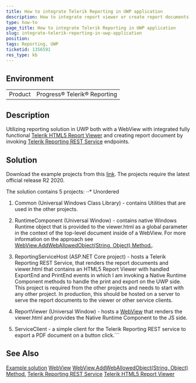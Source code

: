 ```yaml
---
title: How to integrate Telerik Reporting in UWP application
description: How to integrate report viewer or create report documents in UWP application
type: how-to
page_title: How to integrate Telerik Reporting in UWP application
slug: integrate-telerik-reporting-in-uwp-application
position: 
tags: Reporting, UWP
ticketid: 1356591
res_type: kb
---
```


## Environment
<table>
	<tbody>
		<tr>
			<td>Product</td>
			<td>Progress® Telerik® Reporting</td>
		</tr>
	</tbody>
</table>


## Description
Utilizing reporting solution in UWP both with a WebView with integrated fully functional [Telerik HTML5 Report Viewer](https://docs.telerik.com/reporting/html5-report-viewer) and creating report document by invoking [Telerik Reporting REST Service](https://docs.telerik.com/reporting/telerik-reporting-rest-conception) endpoints.
## Solution
Download the example projects from this [link](https://github.com/telerik/reporting-docs/raw/master/knowledge-base/resources/Telerik.Reporting.UWP.Examples.zip). The projects require the latest official release R2 2020.

The solution contains 5 projects:
⋅⋅* Unordered
1. Common (Universal Windows Class Library) - contains Utilities that are used in the other projects.

2. RuntimeComponent (Universal Window) - contains native Windows Runtime object that is provided to the viewer.html as a global parameter in the context of the top-level document inside of a WebView.  For more information on the approach see [WebView.AddWebAllowedObject(String, Object) Method.](https://docs.microsoft.com/en-us/uwp/api/windows.ui.xaml.controls.webview.addweballowedobject?view=winrt-19041#Windows_UI_Xaml_Controls_WebView_AddWebAllowedObject_System_String_System_Object_).

3. ReportingServiceHost (ASP.NET Core project) - hosts a Telerik Reporting REST Service, that renders the report documents and viewer.html that contains an HTML5 Report Viewer with handled ExportEnd and PrintEnd events in which I am invoking a Native Runtime Component methods to handle the print and export on the UWP side. This project is required from the other projects and needs to start with any other project. In production, this should be hosted on a server to serve the report documents to the viewer or other service clients. 

4. ReportViewer (Universal Window) - hosts a [WebView](https://docs.microsoft.com/en-us/uwp/api/windows.ui.xaml.controls.webview?view=winrt-19041) that renders the viewer.html and provides the Native Runtime Component to the JS side.

5. ServiceClient - a simple client for the Telerik Reporting REST service to export a PDF document on a button click.```

## See Also
[Example solution](https://github.com/telerik/reporting-docs/raw/master/knowledge-base/resources/Telerik.Reporting.UWP.Examples.zip)
[WebView](https://docs.microsoft.com/en-us/uwp/api/windows.ui.xaml.controls.webview?view=winrt-19041)
[WebView.AddWebAllowedObject(String, Object) Method.](https://docs.microsoft.com/en-us/uwp/api/windows.ui.xaml.controls.webview.addweballowedobject?view=winrt-19041#Windows_UI_Xaml_Controls_WebView_AddWebAllowedObject_System_String_System_Object_)
[Telerik Reporting REST Service](https://docs.telerik.com/reporting/telerik-reporting-rest-conception)
[Telerik HTML5 Report Viewer](https://docs.telerik.com/reporting/html5-report-viewer)
